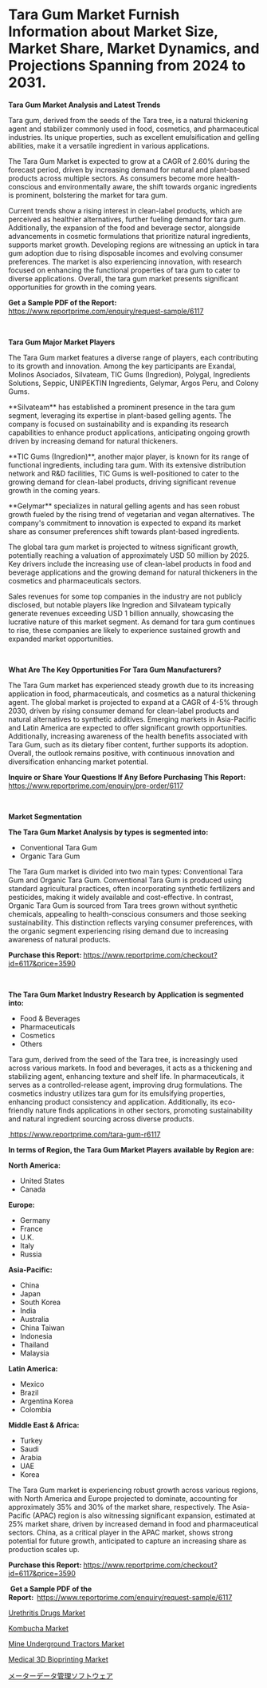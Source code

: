 <p><h1>Tara Gum Market Furnish Information about Market Size, Market Share, Market Dynamics, and Projections Spanning from 2024 to 2031.</h1></p><p><strong>Tara Gum Market Analysis and Latest Trends</strong></p>
<p><p>Tara gum, derived from the seeds of the Tara tree, is a natural thickening agent and stabilizer commonly used in food, cosmetics, and pharmaceutical industries. Its unique properties, such as excellent emulsification and gelling abilities, make it a versatile ingredient in various applications.</p><p>The Tara Gum Market is expected to grow at a CAGR of 2.60% during the forecast period, driven by increasing demand for natural and plant-based products across multiple sectors. As consumers become more health-conscious and environmentally aware, the shift towards organic ingredients is prominent, bolstering the market for tara gum.</p><p>Current trends show a rising interest in clean-label products, which are perceived as healthier alternatives, further fueling demand for tara gum. Additionally, the expansion of the food and beverage sector, alongside advancements in cosmetic formulations that prioritize natural ingredients, supports market growth. Developing regions are witnessing an uptick in tara gum adoption due to rising disposable incomes and evolving consumer preferences. The market is also experiencing innovation, with research focused on enhancing the functional properties of tara gum to cater to diverse applications. Overall, the tara gum market presents significant opportunities for growth in the coming years.</p></p>
<p><strong>Get a Sample PDF of the Report:&nbsp;</strong> <a href="https://www.reportprime.com/enquiry/request-sample/6117">https://www.reportprime.com/enquiry/request-sample/6117</a></p>
<p>&nbsp;</p>
<p><strong>Tara Gum Major Market Players</strong></p>
<p><p>The Tara Gum market features a diverse range of players, each contributing to its growth and innovation. Among the key participants are Exandal, Molinos Asociados, Silvateam, TIC Gums (Ingredion), Polygal, Ingredients Solutions, Seppic, UNIPEKTIN Ingredients, Gelymar, Argos Peru, and Colony Gums.</p><p>**Silvateam** has established a prominent presence in the tara gum segment, leveraging its expertise in plant-based gelling agents. The company is focused on sustainability and is expanding its research capabilities to enhance product applications, anticipating ongoing growth driven by increasing demand for natural thickeners.</p><p>**TIC Gums (Ingredion)**, another major player, is known for its range of functional ingredients, including tara gum. With its extensive distribution network and R&D facilities, TIC Gums is well-positioned to cater to the growing demand for clean-label products, driving significant revenue growth in the coming years.</p><p>**Gelymar** specializes in natural gelling agents and has seen robust growth fueled by the rising trend of vegetarian and vegan alternatives. The company's commitment to innovation is expected to expand its market share as consumer preferences shift towards plant-based ingredients.</p><p>The global tara gum market is projected to witness significant growth, potentially reaching a valuation of approximately USD 50 million by 2025. Key drivers include the increasing use of clean-label products in food and beverage applications and the growing demand for natural thickeners in the cosmetics and pharmaceuticals sectors. </p><p>Sales revenues for some top companies in the industry are not publicly disclosed, but notable players like Ingredion and Silvateam typically generate revenues exceeding USD 1 billion annually, showcasing the lucrative nature of this market segment. As demand for tara gum continues to rise, these companies are likely to experience sustained growth and expanded market opportunities.</p></p>
<p>&nbsp;</p>
<p><strong>What Are The Key Opportunities For Tara Gum Manufacturers?</strong></p>
<p><p>The Tara Gum market has experienced steady growth due to its increasing application in food, pharmaceuticals, and cosmetics as a natural thickening agent. The global market is projected to expand at a CAGR of 4-5% through 2030, driven by rising consumer demand for clean-label products and natural alternatives to synthetic additives. Emerging markets in Asia-Pacific and Latin America are expected to offer significant growth opportunities. Additionally, increasing awareness of the health benefits associated with Tara Gum, such as its dietary fiber content, further supports its adoption. Overall, the outlook remains positive, with continuous innovation and diversification enhancing market potential.</p></p>
<p><strong>Inquire or Share Your Questions If Any Before Purchasing This Report:</strong> <a href="https://www.reportprime.com/enquiry/pre-order/6117">https://www.reportprime.com/enquiry/pre-order/6117</a></p>
<p>&nbsp;</p>
<p><strong>Market Segmentation</strong></p>
<p><strong>The Tara Gum Market Analysis by types is segmented into:</strong></p>
<p><ul><li>Conventional Tara Gum</li><li>Organic Tara Gum</li></ul></p>
<p><p>The Tara Gum market is divided into two main types: Conventional Tara Gum and Organic Tara Gum. Conventional Tara Gum is produced using standard agricultural practices, often incorporating synthetic fertilizers and pesticides, making it widely available and cost-effective. In contrast, Organic Tara Gum is sourced from Tara trees grown without synthetic chemicals, appealing to health-conscious consumers and those seeking sustainability. This distinction reflects varying consumer preferences, with the organic segment experiencing rising demand due to increasing awareness of natural products.</p></p>
<p><strong>Purchase this Report:&nbsp;</strong><a href="https://www.reportprime.com/checkout?id=6117&price=3590">https://www.reportprime.com/checkout?id=6117&price=3590</a></p>
<p>&nbsp;</p>
<p><strong>The Tara Gum Market Industry Research by Application is segmented into:</strong></p>
<p><ul><li>Food & Beverages</li><li>Pharmaceuticals</li><li>Cosmetics</li><li>Others</li></ul></p>
<p><p>Tara gum, derived from the seed of the Tara tree, is increasingly used across various markets. In food and beverages, it acts as a thickening and stabilizing agent, enhancing texture and shelf life. In pharmaceuticals, it serves as a controlled-release agent, improving drug formulations. The cosmetics industry utilizes tara gum for its emulsifying properties, enhancing product consistency and application. Additionally, its eco-friendly nature finds applications in other sectors, promoting sustainability and natural ingredient sourcing across diverse products.</p></p>
<p><a href="https://www.reportprime.com/tara-gum-r6117">&nbsp;https://www.reportprime.com/tara-gum-r6117</a></p>
<p><strong>In terms of Region, the Tara Gum Market Players available by Region are:</strong></p>
<p>
    <p> <strong> North America: </strong>
        <ul>
            <li>United States</li>
            <li>Canada</li>
        </ul>
        </p> 
    <p> <strong> Europe: </strong>
        <ul>
            <li>Germany</li>
            <li>France</li>
            <li>U.K.</li>
            <li>Italy</li>
            <li>Russia</li>
        </ul>
        </p> 
    <p> <strong> Asia-Pacific: </strong>
        <ul>
            <li>China</li>
            <li>Japan</li>
            <li>South Korea</li>
            <li>India</li>
            <li>Australia</li>
            <li>China Taiwan</li>
            <li>Indonesia</li>
            <li>Thailand</li>
            <li>Malaysia</li>
        </ul>
        </p> 
    <p> <strong> Latin America: </strong>
        <ul>
            <li>Mexico</li>
            <li>Brazil</li>
            <li>Argentina Korea</li>
            <li>Colombia</li>
        </ul>
        </p> 
    <p> <strong> Middle East & Africa: </strong>
        <ul>
            <li>Turkey</li>
            <li>Saudi</li>
            <li>Arabia</li>
            <li>UAE</li>
            <li>Korea</li>
        </ul>
    </p>
    </p>
<p><p>The Tara Gum market is experiencing robust growth across various regions, with North America and Europe projected to dominate, accounting for approximately 35% and 30% of the market share, respectively. The Asia-Pacific (APAC) region is also witnessing significant expansion, estimated at 25% market share, driven by increased demand in food and pharmaceutical sectors. China, as a critical player in the APAC market, shows strong potential for future growth, anticipated to capture an increasing share as production scales up.</p></p>
<p><strong>Purchase this Report: </strong><a href="https://www.reportprime.com/checkout?id=6117&price=3590">https://www.reportprime.com/checkout?id=6117&price=3590</a></p>
<p>&nbsp;<strong>Get a Sample PDF of the Report:&nbsp;&nbsp;</strong><a href="https://www.reportprime.com/enquiry/request-sample/6117">https://www.reportprime.com/enquiry/request-sample/6117</a></p>
<p><strong></strong></p>
<p><p><a href="https://medium.com/@perrin7364/global-urethritis-drugs-market-opportunities-and-market-challenges-2024-2031-5edc3d27c14e">Urethritis Drugs Market</a></p><p><a href="https://github.com/tamvrosiya/Market-Research-Report-List-5/blob/main/kombucha-market.md">Kombucha Market</a></p><p><a href="https://issuu.com/reportprime-2/docs/mine-underground-tractors-market-si_458d5b30aa8df7">Mine Underground Tractors Market</a></p><p><a href="https://issuu.com/reportprime-2/docs/medical-3d-bioprinting-market-size-_08616fb41c4d0c">Medical 3D Bioprinting Market</a></p><p><a href="https://medium.com/@isaurapx9xsianez/%E3%83%A1%E3%83%BC%E3%82%BF%E3%83%BC%E3%83%87%E3%83%BC%E3%82%BF%E7%AE%A1%E7%90%86%E3%82%BD%E3%83%95%E3%83%88%E3%82%A6%E3%82%A7%E3%82%A2%E5%B8%82%E5%A0%B4%E3%81%AE%E8%A6%8F%E6%A8%A1-%E3%82%B7%E3%82%A7%E3%82%A2-%E6%88%90%E9%95%B7-%E3%82%BF%E3%82%A4%E3%83%97%E5%88%A5-%E3%82%A2%E3%83%97%E3%83%AA%E3%82%B1%E3%83%BC%E3%82%B7%E3%83%A7%E3%83%B3%E5%88%A5-%E5%A4%A7%E4%BC%81%E6%A5%AD-%E4%B8%AD%E5%B0%8F%E4%BC%81%E6%A5%AD-%E3%81%8A%E3%82%88%E3%81%B3%E5%9C%B0%E5%9F%9F%E3%81%AE%E6%B4%9E%E5%AF%9F%E3%81%A82031%E5%B9%B4%E3%81%BE%E3%81%A7%E3%81%AE%E4%BA%88%E6%B8%AC-0b1ff951ce9a">メーターデータ管理ソフトウェア</a></p></p>